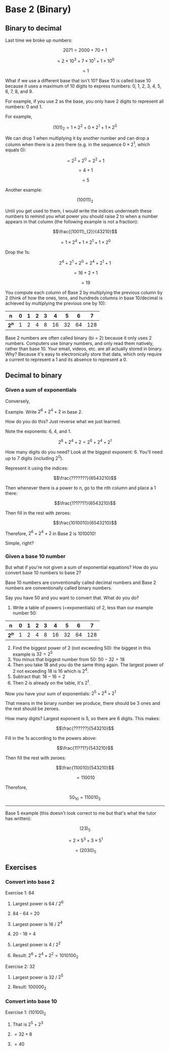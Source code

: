 # Base 2 (Binary)
## Binary to decimal
Last time we broke up numbers:

$$2071 = 2000 + 70 + 1$$

$$= 2 \times 10^3 + 7 \times 10^1 + 1 \times 10^0$$

$$= 1$$

What if we use a different base that isn't 10? Base 10 is called base 10 because it uses a maximum of 10 digits to express numbers: 0, 1, 2, 3, 4, 5, 6, 7, 8, and 9.

For example, if you use 2 as the base, you only have 2 digits to represent all numbers: 0 and 1.

For example,

$$(101)_{2} = 1 \times 2^2 + 0 \times 2 ^ 1 + 1 \times 2 ^ 0$$

We can drop 1 when multiplying it by another number and can drop a column when there is a zero there (e.g. in the sequence $0 \times 2^1$, which equals $0$):

$$= 2^2 + 2^0 = 2^2 + 1$$

$$=4 + 1$$

$$= 5$$

Another example:

$$(10011)_{2}$$

Until you get used to them, I would write the indices underneath these numbers to remind you what power you should raise 2 to when a number appears in that column (the following example is not a fraction):

$$\frac{(10011)_{2}}{43210}$$

$$= 1 \times 2^4 + 1 \times 2^1 + 1 \times 2^0$$

Drop the 1s:

$$2^4 + 2^1 + 2^0 = 2^4 + 2^1 + 1$$

$$=16 + 2 + 1$$

$$=19$$

You compute each column of Base 2 by multiplying the previous column by 2 (think of how the ones, tens, and hundreds columns in base 10/decimal is achieved by multiplying the previous one by 10):


| **n**     | **0** | **1** | **2** | **3** | **4** | **5** | **6** | **7** |
| --------- | ----- | ----- | ----- | ----- | ----- | ----- | ----- | ----- |
| **$2^n$** | 1     | 2     | 4     | 8     | 16    | 32    | 64    | 128   |

Base 2 numbers are often called binary (bi = 2) because it only uses 2 numbers. Computers use binary numbers, and only read them natively, rather than base 10. Your email, videos, etc. are all actually stored in binary. Why? Because it's easy to electronically store that data, which only require a current to represent a 1 and its absence to represent a 0.

## Decimal to binary
### Given a sum of exponentials
Conversely,

Example. Write $2^6 + 2^4 + 2$ in base 2.

How do you do this? Just reverse what we just learned.

Note the exponents: 6, 4, and 1.

$$2^6 + 2^4 + 2 = 2^6 + 2^4 + 2^1$$

How many digits do you need? Look at the biggest exponent: 6. You'll need up to 7 digits (including $2^0$).

Represent it using the indices:

$$\frac{???????}{6543210}$$

Then whenever there is a power to $n$, go to the $n$th column and place a $1$ there:

$$\frac{1?1??1?}{6543210}$$

Then fill in the rest with zeroes:

$$\frac{1010010}{6543210}$$

Therefore, $2^6 + 2^4 + 2$ in Base 2 is $1010010$!

Simple, right?
### Given a base 10 number
But what if you're not given a sum of exponential equations? How do you convert base 10 numbers to base 2?

Base 10 numbers are conventionally called decimal numbers and Base 2 numbers are conventionally called binary numbers.

Say you have $50$ and you want to convert that. What do you do?

 1. Write a table of powers (=exponentials) of 2, less than our example number 50:

| **n**     | **0** | **1** | **2** | **3** | **4** | **5** | **6** | **7** |
| --------- | ----- | ----- | ----- | ----- | ----- | ----- | ----- | ----- |
| **$2^n$** | 1     | 2     | 4     | 8     | 16    | 32    | 64    | 128   |

2. Find the biggest power of 2 (not exceeding 50): the biggest in this example is $32 = 2^5$
3. You minus that biggest number from $50$: $50 - 32 = 18$
4. Then you take $18$ and you do the same thing again. The largest power of 2 not exceeding 18 is $16$ which is $2^4$.
5. Subtract that: $18 - 16 = 2$
6. Then $2$ is already on the table, it's $2^1$.

Now you have your sum of exponentials: $2^5 + 2^4 + 2^1$

That means in the binary number we produce, there should be 3 ones and the rest should be zeroes.

How many digits? Largest exponent is 5, so there are 6 digits. This makes:

$$\frac{??????}{543210}$$

Fill in the 1s according to the powers above:

$$\frac{11??1?}{543210}$$

Then fill the rest with zeroes:

$$\frac{110010}{543210}$$

$$=110010$$

Therefore,

$$50_{10} = 110010_{2}$$

---

Base 5 example (this doesn't look correct to me but that's what the tutor has written):

$$(23)_{5}$$

$$= 2 \times 5 ^3 + 3 \times 5^1$$

$$=(2030)_{5}$$
## Exercises
### Convert into base 2

Exercise 1: 84
1) Largest power is 64 / $2^6$

2) 84 - 64 = 20

3) Largest power is 16 / $2^4$

4) 20 - 16 = 4

5) Largest power is 4 / $2^2$

6) Result: $2^6 + 2^4 + 2^2 = 1010100_{2}$

Exercise 2: 32

1) Largest power is 32 / $2^5$

2) Result: $100000_{2}$

### Convert into base 10

Exercise 1: $(10100)_{2}$

1) That is $2^5 + 2^3$

2) $= 32 + 8$

3) $= 40$
